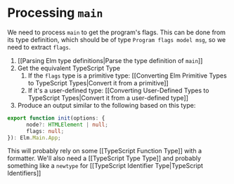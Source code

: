 # Processing `main`
We need to process `main` to get the program's flags. This can be done from its type definition, which should be of type `Program flags model msg`, so we need to extract `flags`. 

1. [[Parsing Elm type definitions|Parse the type definition of `main`]]
2. Get the equivalent TypeScript Type
	1. If the `flags` type is a primitive type: [[Converting Elm Primitive Types to TypeScript Types|Convert it from a primitive]]
	2. If it's a user-defined type: [[Converting User-Defined Types to TypeScript Types|Convert it from a user-defined type]]
3. Produce an output similar to the following based on this type:
```typescript
export function init(options: {
      node?: HTMLElement | null;
      flags: null;
}): Elm.Main.App;
```
This will probably rely on some [[TypeScript Function Type]] with a formatter. We'll also need a [[TypeScript Type Type]] and probably something like a `newtype` for [[TypeScript Identifier Type|TypeScript Identifiers]]